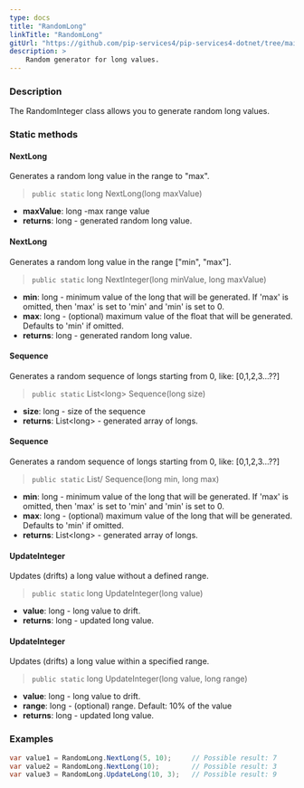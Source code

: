 ```yaml
---
type: docs
title: "RandomLong"
linkTitle: "RandomLong"
gitUrl: "https://github.com/pip-services4/pip-services4-dotnet/tree/main/pip-services4-data-dotnet"
description: >
    Random generator for long values.
---
```


### Description

The RandomInteger class allows you to generate random long values.

### Static methods

#### NextLong
Generates a random long value in the range to "max". 

> `public static` long NextLong(long maxValue)

- **maxValue**: long -max range value
- **returns**: long - generated random long value.


#### NextLong
Generates a random long value in the range ["min", "max"].

> `public static` long NextInteger(long minValue, long maxValue)

- **min**: long - minimum value of the long that will be generated. 
If 'max' is omitted, then 'max' is set to 'min' and 'min' is set to 0.
- **max**: long - (optional) maximum value of the float that will be generated. Defaults to 'min' if omitted.
- **returns**: long - generated random long value.


#### Sequence
Generates a random sequence of longs starting from 0, like: [0,1,2,3...??]

> `public static` List\<long\> Sequence(long size)

- **size**: long - size of the sequence
- **returns**: List\<long\> - generated array of longs.


#### Sequence
Generates a random sequence of longs starting from 0, like: [0,1,2,3...??]

> `public static` List/<long/> Sequence(long min, long max)

- **min**: long - minimum value of the long that will be generated. 
If 'max' is omitted, then 'max' is set to 'min' and 'min' is set to 0.
- **max**: long - (optional) maximum value of the long that will be generated. Defaults to 'min' if omitted.
- **returns**: List\<long\> - generated array of longs.


#### UpdateInteger
Updates (drifts) a long value without a defined range.

> `public static` long UpdateInteger(long value)

- **value**: long - long value to drift.
- **returns**: long - updated long value.


#### UpdateInteger
Updates (drifts) a long value within a specified range.

> `public static` long UpdateInteger(long value, long range)

- **value**: long - long value to drift.
- **range**: long - (optional) range. Default: 10% of the value
- **returns**: long - updated long value.

### Examples

```cs
var value1 = RandomLong.NextLong(5, 10);     // Possible result: 7
var value2 = RandomLong.NextLong(10);        // Possible result: 3
var value3 = RandomLong.UpdateLong(10, 3);   // Possible result: 9

```

